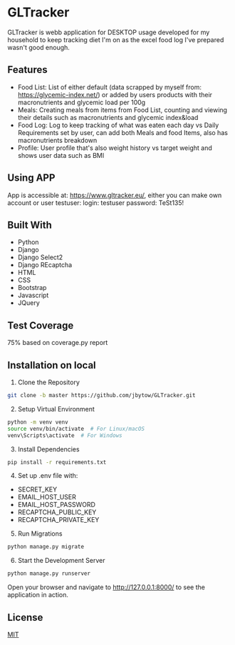 # GLTracker
GLTracker is webb application for DESKTOP usage developed for my household to keep tracking diet I'm on as the excel food log I've prepared wasn't good enough. 

## Features

* Food List: List of either default (data scrapped by myself from: https://glycemic-index.net/) or added by users products with their macronutrients and glycemic load per 100g
* Meals: Creating meals from items from Food List, counting and viewing their details such as macronutrients and glycemic index&load
* Food Log: Log to keep tracking of what was eaten each day vs Daily Requirements set by user, can add both Meals and food Items, also has macronutrients breakdown
* Profile: User profile that's also weight history vs target weight and shows user data such as BMI

## Using APP
App is accessible at: https://www.gltracker.eu/, either you can make own account or user testuser:
login: testuser
password: TeSt135!

## Built With
* Python
* Django
* Django Select2
* Django REcaptcha
* HTML
* CSS
* Bootstrap
* Javascript
* JQuery

## Test Coverage
75% based on coverage.py report

## Installation on local
1. Clone the Repository
```bash
git clone -b master https://github.com/jbytow/GLTracker.git
```

2. Setup Virtual Environment
```bash
python -m venv venv
source venv/bin/activate  # For Linux/macOS
venv\Scripts\activate  # For Windows
```

3. Install Dependencies
```bash
pip install -r requirements.txt
```

4. Set up .env file with:
* SECRET_KEY
* EMAIL_HOST_USER
* EMAIL_HOST_PASSWORD
* RECAPTCHA_PUBLIC_KEY
* RECAPTCHA_PRIVATE_KEY

5. Run Migrations
```bash
python manage.py migrate
```

6. Start the Development Server
```bash
python manage.py runserver
```

Open your browser and navigate to http://127.0.0.1:8000/ to see the application in action.
    
## License

[MIT](https://choosealicense.com/licenses/mit/)
